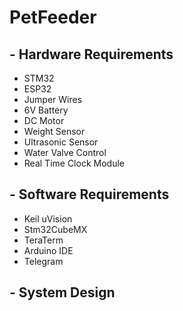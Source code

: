 # PetFeeder
## - Hardware Requirements
- STM32
- ESP32
- Jumper Wires
- 6V Battery
- DC Motor
- Weight Sensor
- Ultrasonic Sensor
- Water Valve Control
- Real Time Clock Module

## - Software Requirements

- Keil uVision
- Stm32CubeMX
- TeraTerm
- Arduino IDE
- Telegram

## - System Design
